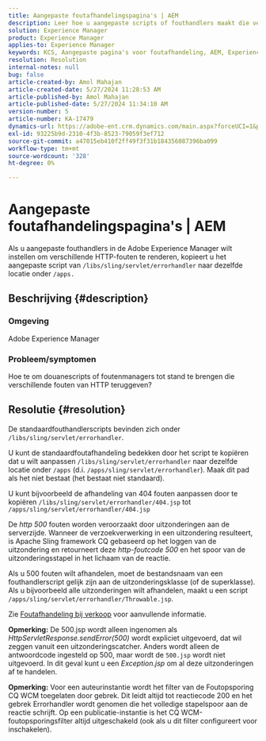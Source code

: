 ```yaml
---
title: Aangepaste foutafhandelingspagina's | AEM
description: Leer hoe u aangepaste scripts of fouthandlers maakt die verschillende HTTP-fouten in Adobe Experience Manager renderen.
solution: Experience Manager
product: Experience Manager
applies-to: Experience Manager
keywords: KCS, Aangepaste pagina's voor foutafhandeling, AEM, Experience Manager, HTTP-fout
resolution: Resolution
internal-notes: null
bug: false
article-created-by: Amol Mahajan
article-created-date: 5/27/2024 11:28:53 AM
article-published-by: Amol Mahajan
article-published-date: 5/27/2024 11:34:10 AM
version-number: 5
article-number: KA-17479
dynamics-url: https://adobe-ent.crm.dynamics.com/main.aspx?forceUCI=1&pagetype=entityrecord&etn=knowledgearticle&id=f6cd354b-1c1c-ef11-840b-6045bd026dc7
exl-id: 93225b9d-2310-4f3b-8523-79059f3ef712
source-git-commit: a47015eb410f2ff49f3f31b184356087396ba099
workflow-type: tm+mt
source-wordcount: '328'
ht-degree: 0%

---
```


# Aangepaste foutafhandelingspagina&#39;s | AEM


Als u aangepaste fouthandlers in de Adobe Experience Manager wilt instellen om verschillende HTTP-fouten te renderen, kopieert u het aangepaste script van `/libs/sling/servlet/errorhandler` naar dezelfde locatie onder `/apps.`

## Beschrijving {#description}


### <b>Omgeving</b>

Adobe Experience Manager



### <b>Probleem/symptomen</b>

Hoe te om douanescripts of foutenmanagers tot stand te brengen die verschillende fouten van HTTP teruggeven?


## Resolutie {#resolution}


De standaardfouthandlerscripts bevinden zich onder `/libs/sling/servlet/errorhandler`.

U kunt de standaardfoutafhandeling bedekken door het script te kopiëren dat u wilt aanpassen `/libs/sling/servlet/errorhandler` naar dezelfde locatie onder `/apps` (d.i. `/apps/sling/servlet/errorhandler`). Maak dit pad als het niet bestaat (het bestaat niet standaard).

U kunt bijvoorbeeld de afhandeling van 404 fouten aanpassen door te kopiëren `/libs/sling/servlet/errorhandler/404.jsp` tot `/apps/sling/servlet/errorhandler/404.jsp`

De *http 500* fouten worden veroorzaakt door uitzonderingen aan de serverzijde. Wanneer de verzoekverwerking in een uitzondering resulteert, is Apache Sling framework CQ gebaseerd op het loggen van de uitzondering en retourneert deze *http-foutcode 500* en het spoor van de uitzonderingsstapel in het lichaam van de reactie.

Als u 500 fouten wilt afhandelen, moet de bestandsnaam van een fouthandlerscript gelijk zijn aan de uitzonderingsklasse (of de superklasse). Als u bijvoorbeeld alle uitzonderingen wilt afhandelen, maakt u een script `/apps/sling/servlet/errorhandler/Throwable.jsp`.

Zie [Foutafhandeling bij verkoop](https://sling.apache.org/documentation/the-sling-engine/errorhandling.html) voor aanvullende informatie.

<b>Opmerking:</b> De 500.jsp wordt alleen ingenomen als *HttpServletResponse.sendError(500)* wordt expliciet uitgevoerd, dat wil zeggen vanuit een uitzonderingscatcher. Anders wordt alleen de antwoordcode ingesteld op 500, maar wordt de `500.jsp` wordt niet uitgevoerd. In dit geval kunt u een *Exception.jsp* om al deze uitzonderingen af te handelen.

<b>Opmerking:</b> Voor een auteurinstantie wordt het filter van de Foutopsporing CQ WCM toegelaten door gebrek. Dit leidt altijd tot reactiecode 200 en het gebrek Errorhandler wordt genomen die het volledige stapelspoor aan de reactie schrijft. Op een publicatie-instantie is het CQ WCM-foutopsporingsfilter altijd uitgeschakeld (ook als u dit filter configureert voor inschakelen).
